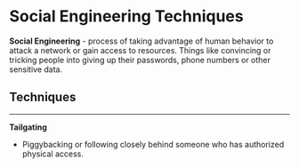 # Social Engineering Techniques

**Social Engineering** - process of taking advantage of human behavior to attack a network or gain access to resources. Things like convincing or tricking people into giving up their passwords, phone numbers or other sensitive data.

## Techniques
---

**Tailgating**
- Piggybacking or following closely behind someone who has authorized physical access.